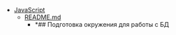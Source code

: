 - <a href = "F:\Node_projects\Node_Way\Education\TSH_video\Timur_Video_Node.js\part_24\Databases-master\JavaScript\cat.JavaScript\dir.JavaScript.md">JavaScript</a>
    - <a href = "F:\Node_projects\Node_Way\Education\TSH_video\Timur_Video_Node.js\part_24\Databases-master\JavaScript\README.md">README.md</a>
        - *## Подготовка окружения для работы с БД
